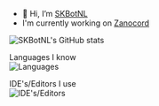- 👋 Hi, I’m [SKBotNL](https://github.com/SKBotNL)
- I'm currently working on [Zanocord](https://github.com/Zanocord)

![SKBotNL's GitHub stats](https://github-readme-stats.vercel.app/api?username=SKBotNL&theme=dark)

Languages I know\
![Languages](https://skillicons.dev/icons?i=go,rust,kotlin,java,cs,ruby,python,javascript&theme=dark)

IDE's/Editors I use\
![IDE's/Editors](https://skillicons.dev/icons?i=eclipse,vscode,visualstudio&theme=dark)

